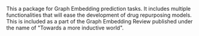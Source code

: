 This a package for Graph Embedding prediction tasks. It includes multiple functionalities that will ease the development of drug repurposing models.
This is included as a part of the Graph Embedding Review published under the name of "Towards a more inductive world".
